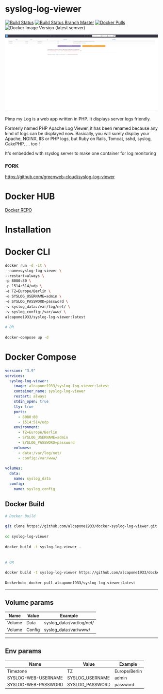 # syslog-log-viewer
[![Build Status](https://shields.cosanostra-cloud.de/drone/build/alcapone1933/docker-syslog-log-viewer?logo=drone&server=https%3A%2F%2Fdrone.docker-for-life.de)](https://drone.docker-for-life.de/alcapone1933/docker-syslog-log-viewer)
[![Build Status Branch Master](https://shields.cosanostra-cloud.de/drone/build/alcapone1933/docker-syslog-log-viewer/master?logo=drone&label=build%20%5Bbrach%20master%5D&server=https%3A%2F%2Fdrone.docker-for-life.de)](https://drone.docker-for-life.de/alcapone1933/docker-syslog-log-viewer/branches)
[![Docker Pulls](https://shields.cosanostra-cloud.de/docker/pulls/alcapone1933/syslog-log-viewer?logo=docker&logoColor=blue)](https://hub.docker.com/r/alcapone1933/syslog-log-viewer/tags)
![Docker Image Version (latest semver)](https://shields.cosanostra-cloud.de/docker/v/alcapone1933/syslog-log-viewer?sort=semver&logo=docker&logoColor=blue&label=dockerhub%20version)

[![syslog-log-viewer](/img/syslog-log-viewer_2560x1278.png)](https://www.pimpmylog.com/)

Pimp my Log is a web app written in PHP. It displays server logs friendly.

Formerly named PHP Apache Log Viewer, it has been renamed because any kind of logs can be displayed now.
Basically, you will surely display your Apache, NGINX, IIS or PHP logs, but Ruby on Rails, Tomcat, sshd, syslog, CakePHP, ... too !

It's embedded with rsyslog server to make one container for log monitoring
### FORK
https://github.com/greenweb-cloud/syslog-log-viewer
#  Docker HUB
[Docker REPO](https://hub.docker.com/r/alcapone1933/syslog-log-viewer)

# Installation 

# Docker CLI

```bash
docker run -d -it \
--name=syslog-log-viewer \
--restart=always \
-p 8080:80 \
-p 1514:514/udp \
-e TZ=Europe/Berlin \
-e SYSLOG_USERNAME=admin \
-e SYSLOG_PASSWORD=password \
-v syslog_data:/var/log/net/ \
-v syslog_config:/var/www/ \
alcapone1933/syslog-log-viewer:latest

# OR

docker-compose up -d

```

# Docker Compose

```yaml
version: "3.9"
services:
  syslog-log-viewer:
    image: alcapone1933/syslog-log-viewer:latest
    container_name: syslog-log-viewer
    restart: always
    stdin_open: true 
    tty: true        
    ports:
      - 8080:80
      - 1514:514/udp
    environment:
      - TZ=Europe/Berlin
      - SYSLOG_USERNAME=admin
      - SYSLOG_PASSWORD=password
    volumes:
      - data:/var/log/net/
      - config:/var/www/

volumes:
  data:
    name: syslog_data
  config:
    name: syslog_config

```

## Docker Build

```bash
# Docker Build  

git clone https://github.com/alcapone1933/docker-syslog-log-viewer.git syslog-log-viewer
 
cd syslog-log-viewer
 
docker build -t syslog-log-viewer .


# OR

docker build -t syslog-log-viewer https://github.com/alcapone1933/docker-syslog-log-viewer.git

Dockerhub: docker pull alcapone1933/syslog-log-viewer:latest
```


* * *
## Volume params

| Name   | Value  | Example                    |
|--------|--------|----------------------------|
| Volume | Data   | syslog_data:/var/log/net/  |
| Volume | Config | syslog_data:/var/www/      |

* * *

## Env params

| Name                | Value           | Example       |
|---------------------|-----------------|---------------|
| Timezone            | TZ              | Europe/Berlin |
| SYSLOG-WEB-USERNAME | SYSLOG_USERNAME | admin         |
| SYSLOG-WEB-PASSWORD | SYSLOG_PASSWORD | password      |
